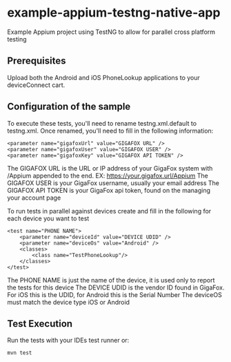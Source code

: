 # example-appium-testng-native-app
Example Appium project using TestNG to allow for parallel cross platform testing

## Prerequisites 

Upload both the Android and iOS PhoneLookup applications to your deviceConnect cart.

## Configuration of the sample

To execute these tests, you'll need to rename testng.xml.default to testng.xml. Once renamed, you'll need to fill in the following information:

```
<parameter name="gigafoxUrl" value="GIGAFOX URL" />
<parameter name="gigafoxUser" value="GIGAFOX USER" />
<parameter name="gigafoxKey" value="GIGAFOX API TOKEN" />
```

The GIGAFOX URL is the URL or IP address of your GigaFox system with /Appium appended to the end. EX: https://your.gigafox.url/Appium
The GIGAFOX USER is your GigaFox username, usually your email address
The GIGAFOX API TOKEN is your GigaFox api token, found on the managing your account page


To run tests in parallel against devices create and fill in the following for each device you want to test

```
<test name="PHONE NAME">
    <parameter name="deviceId" value="DEVICE UDID" />
    <parameter name="deviceOs" value="Android" />
    <classes>
        <class name="TestPhoneLookup"/>
    </classes>
</test>
```

The PHONE NAME is just the name of the device, it is used only to report the tests for this device
The DEVICE UDID is the vendor ID found in GigaFox. For iOS this is the UDID, for Android this is the Serial Number
The deviceOS must match the device type iOS or Android


## Test Execution

Run the tests with your IDEs test runner or:

`mvn test`


